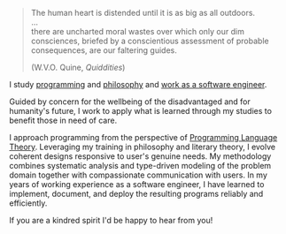 > The human heart is distended until it is as big as all outdoors.  
> ...  
> there are uncharted moral wastes over which only our dim consciences,
> briefed by a conscientious assessment of probable consequences, are our
> faltering guides.
>
> (W.V.O. Quine, *Quiddities*)

I study [programming](/programs) and [philosophy](/posts) and [work as a
software engineer](/resume).

Guided by concern for the wellbeing of the disadvantaged and for humanity's
future, I work to apply what is learned through my studies to benefit those in
need of care.

I approach programming from the perspective of [Programming Language
Theory](https://en.wikipedia.org/wiki/Programming_language_theory). Leveraging
my training in philosophy and literary theory, I evolve coherent designs
responsive to user's genuine needs. My methodology combines systematic analysis
and type-driven modeling of the problem domain together with compassionate
communication with users. In my years of working experience as a software
engineer, I have learned to implement, document, and deploy the resulting
programs reliably and efficiently.

If you are a kindred spirit I'd be happy to hear from you!
